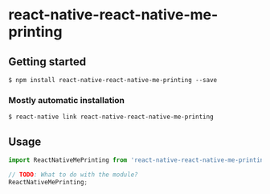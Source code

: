 # react-native-react-native-me-printing

## Getting started

`$ npm install react-native-react-native-me-printing --save`

### Mostly automatic installation

`$ react-native link react-native-react-native-me-printing`

## Usage
```javascript
import ReactNativeMePrinting from 'react-native-react-native-me-printing';

// TODO: What to do with the module?
ReactNativeMePrinting;
```
